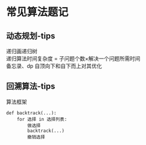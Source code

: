 常见算法题记
===
## 动态规划-tips
递归画递归树   
递归算法时间复杂度 = 子问题个数×解决一个问题所需时间  
备忘录、dp 自顶向下和自下而上对其优化  
## 回溯算法-tips
算法框架
```
def backtrack(...):
    for 选择 in 选择列表:
        做选择
        backtrack(...)
        撤销选择
```

